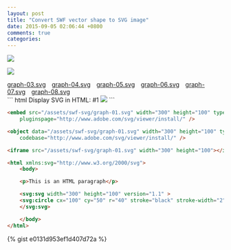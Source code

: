```yaml
---
layout: post
title: "Convert SWF vector shape to SVG image"
date: 2015-09-05 02:06:44 +0800
comments: true
categories: 
---
```


<a href="/assets/swf-svg/graph-01.svg" target="_blank"><img src="/assets/swf-svg/graph-01.svg"></img></a>
<!-- more -->
<a href="/assets/swf-svg/graph-02.svg" target="_blank"><img src="/assets/swf-svg/graph-02.svg"></img></a>
<div class="blog-link">
	<a href="/assets/swf-svg/graph-03.svg" target="_blank" style="margin-right:10px">graph-03.svg</a>
	<a href="/assets/swf-svg/graph-04.svg" target="_blank" style="margin-right:10px">graph-04.svg</a>
	<a href="/assets/swf-svg/graph-05.svg" target="_blank" style="margin-right:10px">graph-05.svg</a>
	<a href="/assets/swf-svg/graph-06.svg" target="_blank" style="margin-right:10px">graph-06.svg</a>
	<a href="/assets/swf-svg/graph-07.svg" target="_blank" style="margin-right:10px">graph-07.svg</a>
	<a href="/assets/swf-svg/graph-08.svg" target="_blank">graph-08.svg</a>
</div>
``` html Display SVG in HTML: #1
<img src="/assets/swf-svg/graph-01.svg"></img>
```

``` html Display SVG in HTML: #2
<embed src="/assets/swf-svg/graph-01.svg" width="300" height="100" type="image/svg+xml"
    pluginspage="http://www.adobe.com/svg/viewer/install/" />
```

``` html Display SVG in HTML: #3
<object data="/assets/swf-svg/graph-01.svg" width="300" height="100" type="image/svg+xml"
    codebase="http://www.adobe.com/svg/viewer/install/" />
```

``` html Display SVG in HTML: #4
<iframe src="/assets/swf-svg/graph-01.svg" width="300" height="100"></iframe>
```

``` html Not Yet Today
<html xmlns:svg="http://www.w3.org/2000/svg">
    <body>

    <p>This is an HTML paragraph</p>

    <svg:svg width="300" height="100" version="1.1" >
    <svg:circle cx="100" cy="50" r="40" stroke="black" stroke-width="2" fill="red" />
    </svg:svg>

    </body>
</html>
```

{% gist e0131d953ef1d407d72a %}